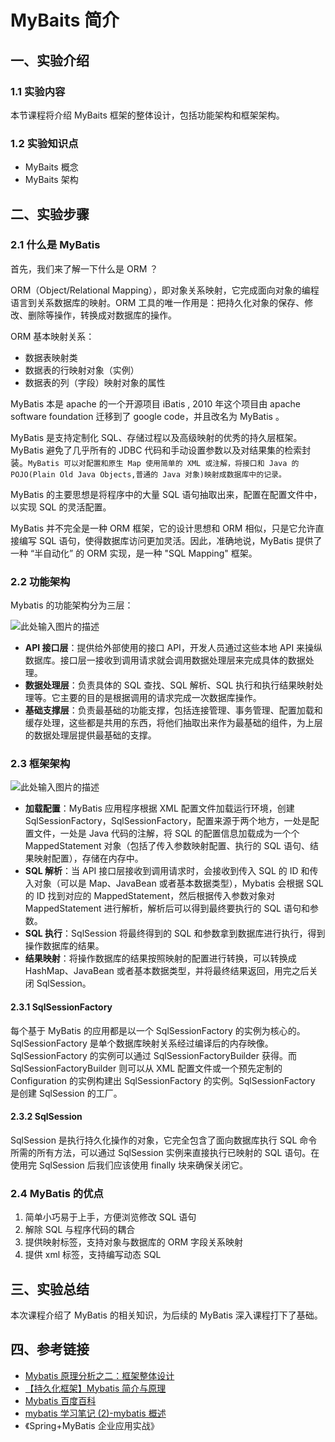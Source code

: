 # MyBaits 简介

## 一、实验介绍

### 1.1 实验内容

本节课程将介绍 MyBaits 框架的整体设计，包括功能架构和框架架构。

### 1.2 实验知识点

- MyBaits 概念
- MyBaits 架构

## 二、实验步骤

### 2.1 什么是 MyBatis

首先，我们来了解一下什么是 ORM ？

ORM（Object/Relational Mapping），即对象关系映射，它完成面向对象的编程语言到关系数据库的映射。ORM 工具的唯一作用是：把持久化对象的保存、修改、删除等操作，转换成对数据库的操作。

ORM 基本映射关系：

- 数据表映射类
- 数据表的行映射对象（实例）
- 数据表的列（字段）映射对象的属性

MyBatis 本是 apache 的一个开源项目 iBatis , 2010 年这个项目由 apache software foundation 迁移到了 google code，并且改名为 MyBatis 。

MyBatis 是支持定制化 SQL、存储过程以及高级映射的优秀的持久层框架。MyBatis 避免了几乎所有的 JDBC 代码和手动设置参数以及对结果集的检索封装。`MyBatis 可以对配置和原生 Map 使用简单的 XML 或注解，将接口和 Java 的 POJO(Plain Old Java Objects,普通的 Java 对象)映射成数据库中的记录。`

MyBatis 的主要思想是将程序中的大量 SQL 语句抽取出来，配置在配置文件中，以实现 SQL 的灵活配置。

MyBatis 并不完全是一种 ORM 框架，它的设计思想和 ORM 相似，只是它允许直接编写 SQL 语句，使得数据库访问更加灵活。因此，准确地说，MyBatis 提供了一种 “半自动化” 的 ORM 实现，是一种 "SQL Mapping" 框架。

### 2.2 功能架构

Mybatis 的功能架构分为三层：

![此处输入图片的描述](https://dn-anything-about-doc.qbox.me/document-uid370051labid970timestamp1490850885122.png/wm)

- **API 接口层**：提供给外部使用的接口 API，开发人员通过这些本地 API 来操纵数据库。接口层一接收到调用请求就会调用数据处理层来完成具体的数据处理。
- **数据处理层**：负责具体的 SQL 查找、SQL 解析、SQL 执行和执行结果映射处理等。它主要的目的是根据调用的请求完成一次数据库操作。
- **基础支撑层**：负责最基础的功能支撑，包括连接管理、事务管理、配置加载和缓存处理，这些都是共用的东西，将他们抽取出来作为最基础的组件，为上层的数据处理层提供最基础的支撑。

### 2.3 框架架构

![此处输入图片的描述](https://dn-anything-about-doc.qbox.me/document-uid370051labid970timestamp1490851472249.png/wm)

- **加载配置**：MyBatis 应用程序根据 XML 配置文件加载运行环境，创建 SqlSessionFactory，SqlSessionFactory，配置来源于两个地方，一处是配置文件，一处是 Java 代码的注解，将 SQL 的配置信息加载成为一个个 MappedStatement 对象（包括了传入参数映射配置、执行的 SQL 语句、结果映射配置），存储在内存中。
- **SQL 解析**：当 API 接口层接收到调用请求时，会接收到传入 SQL 的 ID 和传入对象（可以是 Map、JavaBean 或者基本数据类型），Mybatis 会根据 SQL 的 ID 找到对应的 MappedStatement，然后根据传入参数对象对 MappedStatement 进行解析，解析后可以得到最终要执行的 SQL 语句和参数。
- **SQL 执行**：SqlSession 将最终得到的 SQL 和参数拿到数据库进行执行，得到操作数据库的结果。
- **结果映射**：将操作数据库的结果按照映射的配置进行转换，可以转换成 HashMap、JavaBean 或者基本数据类型，并将最终结果返回，用完之后关闭 SqlSession。

#### 2.3.1 SqlSessionFactory

每个基于 MyBatis 的应用都是以一个 SqlSessionFactory 的实例为核心的。SqlSessionFactory 是单个数据库映射关系经过编译后的内存映像。SqlSessionFactory 的实例可以通过 SqlSessionFactoryBuilder 获得。而 SqlSessionFactoryBuilder 则可以从 XML 配置文件或一个预先定制的 Configuration 的实例构建出 SqlSessionFactory 的实例。SqlSessionFactory 是创建 SqlSession 的工厂。

#### 2.3.2 SqlSession

SqlSession 是执行持久化操作的对象，它完全包含了面向数据库执行 SQL 命令所需的所有方法，可以通过 SqlSession 实例来直接执行已映射的 SQL 语句。在使用完 SqlSession 后我们应该使用 finally 块来确保关闭它。

### 2.4 MyBatis 的优点

1. 简单小巧易于上手，方便浏览修改 SQL 语句
2. 解除 SQL 与程序代码的耦合
3. 提供映射标签，支持对象与数据库的 ORM 字段关系映射
4. 提供 xml 标签，支持编写动态 SQL

## 三、实验总结

本次课程介绍了 MyBatis 的相关知识，为后续的 MyBatis 深入课程打下了基础。

## 四、参考链接

- [Mybatis 原理分析之二：框架整体设计](http://www.cnblogs.com/jeffen/p/6249007.html)
- [【持久化框架】Mybatis 简介与原理](http://blog.csdn.net/jiuqiyuliang/article/details/45286191)
- [Mybatis 百度百科](http://baike.baidu.com/link?url=aKhaj0KLAyiTQWgJb-7cam6PkPYmDwn1kK0504b7Jbb8LE6MC7npuNhTa-2cmSlKwPCQgM9u--vOSNzvDBrIna)
- [mybatis 学习笔记 (2)-mybatis 概述](https://github.com/brianway/springmvc-mybatis-learning)
- 《Spring+MyBatis 企业应用实战》